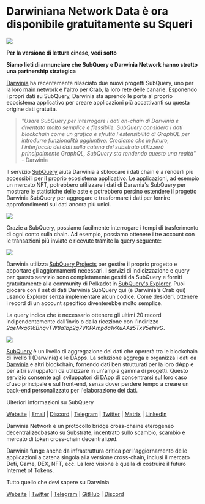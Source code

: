 # Darwiniana Network Data è ora disponibile gratuitamente su Squeri

![](https://miro.medium.com/max/1400/0*7_sagAfI_wTKePuH)

**Per la versione di lettura cinese, vedi sotto**

**Siamo lieti di annunciare che SubQuery e Darwinia Network hanno stretto una partnership strategica**

[Darwinia](https://darwinia.network/) ha recentemente rilasciato due nuovi progetti SubQuery, uno per la loro [main network](https://explorer.subquery.network/subquery/darwinia-network/darwinia) e l'altro per [Crab](https://explorer.subquery.network/subquery/darwinia-network/crab), la loro rete delle canarie. Esponendo i propri dati su SubQuery, Darwinia sta aprendo le porte al proprio ecosistema applicativo per creare applicazioni più accattivanti su questa origine dati gratuita.

> _"Usare SubQuery per interrogare i dati on-chain di Darwinia è diventato molto semplice e flessibile. SubQuery considera i dati blockchain come un grafico e sfrutta l'estensibilità di GraphQL per introdurre funzionalità aggiuntive. Crediamo che in futuro, l'interfaccia dei dati sulla catena del substrato utilizzerà principalmente GraphQL, SubQuery sta rendendo questo una realtà"_ - Darwinia

Il servizio [SubQuery](https://subquery.network/) aiuta Darwinia a sbloccare i dati chain ​​e a renderli più accessibili per il proprio ecosistema applicativo. Le applicazioni, ad esempio un mercato NFT, potrebbero utilizzare i dati di Darwnia's SubQuery per mostrare le statistiche delle aste e potrebbero persino estendere il progetto Darwinia SubQuery per aggregare e trasformare i dati per fornire approfondimenti sui dati ancora più unici.

![](https://miro.medium.com/max/1400/0*n2sGrQWOkIFXxMnq)

Grazie a SubQuery, possiamo facilmente interrogare i tempi di trasferimento di ogni conto sulla chain. Ad esempio, possiamo ottenere i tre account con le transazioni più inviate e ricevute tramite la query seguente:

![](https://miro.medium.com/max/1400/0*gfS6ksjUL9fR9XA7)

Darwinia utilizza [SubQuery Projects](https://project.subquery.network/) per gestire il proprio progetto e apportare gli aggiornamenti necessari. I servizi di indicizzazione e query per questo servizio sono completamente gestiti da SubQuery e forniti gratuitamente alla community di Polkadot in [SubQuery's Explorer](https://explorer.subquery.network/). Puoi giocare con il set di dati Darwinia SubQuery qui (e Darwinia's Crab qui) usando Explorer senza implementare alcun codice. Come desideri, ottenere i record di un account specifico diventerebbe molto semplice.

La query indica che è necessario ottenere gli ultimi 20 record indipendentemente dall'invio o dalla ricezione con l'indirizzo _2qeMxq616BhqvTW8a1bp2g7VKPAmpda1vXuAAz5TxV5ehivG_.

![](https://miro.medium.com/max/1400/0*z-9giNk4RnhxliYy)

[SubQuery](https://subquery.network/) è un livello di aggregazione dei dati che opererà tra le blockchain di livello 1 (Darwinia) e le DApps. La soluzione aggrega e organizza i dati da [Darwinia](https://darwinia.network/) e altri blockchain, fornendo dati ben strutturati per la loro dApp e per altri sviluppatori da utilizzare in un'ampia gamma di progetti. Questo servizio consente agli sviluppatori di DApp di concentrarsi sul loro caso d'uso principale e sul front-end, senza dover perdere tempo a creare un back-end personalizzato per l'elaborazione dei dati.

Ulteriori informazioni su SubQuery

[Website](https://subquery.network/) | [Email](mailto:hello@subquery.network) | [Discord](https://discord.com/invite/78zg8aBSMG) | [Telegram](https://t.me/subquerynetwork) | [Twitter](https://twitter.com/subquerynetwork) | [Matrix](https://matrix.to/#/#subquery:matrix.org) | [LinkedIn](https://www.linkedin.com/company/subquery)

Darwinia Network è un protocollo bridge cross-chaine eterogeneo decentralizedbasato su Substrate, incentrato sullo scambio, scambio e mercato di token cross-chain decentralized.

Darwinia funge anche da infrastruttura critica per l'aggiornamento delle applicazioni a catena singola alla versione cross-chain, inclusi il mercato Defi, Game, DEX, NFT, ecc. La loro visione è quella di costruire il futuro Internet of Tokens.

Tutto quello che devi sapere su Darwinia

[Website](https://darwinia.network/) | [Twitter](https://twitter.com/DarwiniaNetwork) | [Telegram](https://t.me/DarwiniaNetwork) | [GitHub](https://github.com/darwinia-network) | [Discord](https://discord.gg/KMZVeyM)

